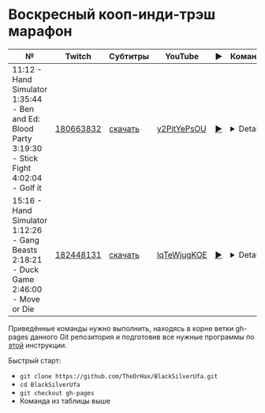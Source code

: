 # Воскресный кооп-инди-трэш марафон

| № | Twitch | Субтитры | YouTube | ▶ | Команда |
| --- | --- | --- | --- | --- | --- |
| 11:12 - Hand Simulator<br>1:35:44 - Ben and Ed: Blood Party<br>3:19:30 - Stick Fight<br>4:02:04 - Golf it | [180663832](https://www.twitch.tv/videos/180663832) | [скачать](../chats/v180663832.ass) | [y2PitYePsOU](https://www.youtube.com/watch?v=y2PitYePsOU) | [▶](../src/player.html?v=y2PitYePsOU&s=180663832) | <details>`mpv --sub-file chats/v180663832.ass ytdl://y2PitYePsOU`</details> |
| 15:16 - Hand Simulator<br>1:12:26 - Gang Beasts<br>2:18:21 - Duck Game<br>2:46:00 - Move or Die | [182448131](https://www.twitch.tv/videos/182448131) | [скачать](../chats/v182448131.ass) | [IqTeWjugKOE](https://www.youtube.com/watch?v=IqTeWjugKOE) | [▶](../src/player.html?v=IqTeWjugKOE&s=182448131) | <details>`mpv --sub-file chats/v182448131.ass ytdl://IqTeWjugKOE`</details> |

Приведённые команды нужно выполнить, находясь в корне ветки gh-pages данного Git репозитория и подготовив все нужные программы по [этой](../tutorials/watch-online.md) инструкции.

Быстрый старт:
* `git clone https://github.com/TheDrHax/BlackSilverUfa.git`
* `cd BlackSilverUfa`
* `git checkout gh-pages`
* Команда из таблицы выше

